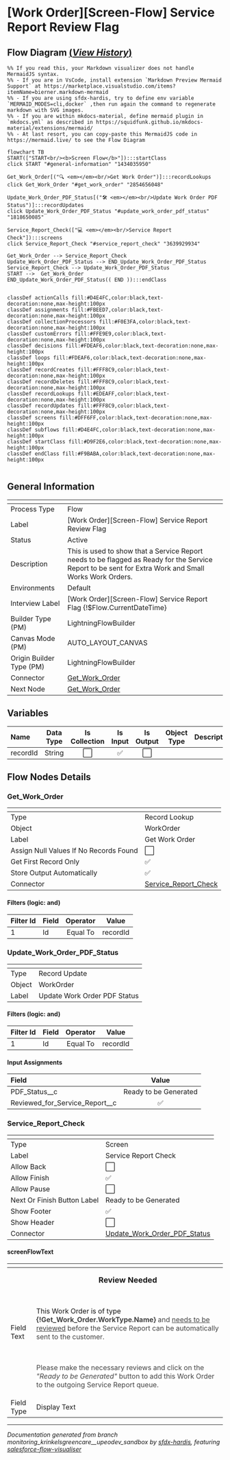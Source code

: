 # [Work Order][Screen-Flow] Service Report Review Flag

## Flow Diagram [(_View History_)](Work_Order_Screen_Flow_Service_Report_Review_Flag-history.md)

```mermaid
%% If you read this, your Markdown visualizer does not handle MermaidJS syntax.
%% - If you are in VsCode, install extension `Markdown Preview Mermaid Support` at https://marketplace.visualstudio.com/items?itemName=bierner.markdown-mermaid
%% - If you are using sfdx-hardis, try to define env variable `MERMAID_MODES=cli,docker` ,then run again the command to regenerate markdown with SVG images.
%% - If you are within mkdocs-material, define mermaid plugin in `mkdocs.yml` as described in https://squidfunk.github.io/mkdocs-material/extensions/mermaid/
%% - At last resort, you can copy-paste this MermaidJS code in https://mermaid.live/ to see the Flow Diagram

flowchart TB
START(["START<br/><b>Screen Flow</b>"]):::startClass
click START "#general-information" "1434035950"

Get_Work_Order[("🔍 <em></em><br/>Get Work Order")]:::recordLookups
click Get_Work_Order "#get_work_order" "2854656048"

Update_Work_Order_PDF_Status[("🛠️ <em></em><br/>Update Work Order PDF Status")]:::recordUpdates
click Update_Work_Order_PDF_Status "#update_work_order_pdf_status" "1818650085"

Service_Report_Check(["💻 <em></em><br/>Service Report Check"]):::screens
click Service_Report_Check "#service_report_check" "3639929934"

Get_Work_Order --> Service_Report_Check
Update_Work_Order_PDF_Status --> END_Update_Work_Order_PDF_Status
Service_Report_Check --> Update_Work_Order_PDF_Status
START -->  Get_Work_Order
END_Update_Work_Order_PDF_Status(( END )):::endClass


classDef actionCalls fill:#D4E4FC,color:black,text-decoration:none,max-height:100px
classDef assignments fill:#FBEED7,color:black,text-decoration:none,max-height:100px
classDef collectionProcessors fill:#F0E3FA,color:black,text-decoration:none,max-height:100px
classDef customErrors fill:#FFE9E9,color:black,text-decoration:none,max-height:100px
classDef decisions fill:#FDEAF6,color:black,text-decoration:none,max-height:100px
classDef loops fill:#FDEAF6,color:black,text-decoration:none,max-height:100px
classDef recordCreates fill:#FFF8C9,color:black,text-decoration:none,max-height:100px
classDef recordDeletes fill:#FFF8C9,color:black,text-decoration:none,max-height:100px
classDef recordLookups fill:#EDEAFF,color:black,text-decoration:none,max-height:100px
classDef recordUpdates fill:#FFF8C9,color:black,text-decoration:none,max-height:100px
classDef screens fill:#DFF6FF,color:black,text-decoration:none,max-height:100px
classDef subflows fill:#D4E4FC,color:black,text-decoration:none,max-height:100px
classDef startClass fill:#D9F2E6,color:black,text-decoration:none,max-height:100px
classDef endClass fill:#F9BABA,color:black,text-decoration:none,max-height:100px


```

## General Information

|<!-- -->|<!-- -->|
|:---|:---|
|Process Type| Flow|
|Label|[Work Order][Screen-Flow] Service Report Review Flag|
|Status|Active|
|Description|This is used to show that a Service Report needs to be flagged as Ready for the Service Report to be sent for Extra Work and Small Works Work Orders.|
|Environments|Default|
|Interview Label|[Work Order][Screen-Flow] Service Report Flag {!$Flow.CurrentDateTime}|
| Builder Type (PM)|LightningFlowBuilder|
| Canvas Mode (PM)|AUTO_LAYOUT_CANVAS|
| Origin Builder Type (PM)|LightningFlowBuilder|
|Connector|[Get_Work_Order](#get_work_order)|
|Next Node|[Get_Work_Order](#get_work_order)|


## Variables

|Name|Data Type|Is Collection|Is Input|Is Output|Object Type|Description|
|:-- |:--:|:--:|:--:|:--:|:--:|:--  |
|recordId|String|⬜|✅|⬜|<!-- -->|<!-- -->|


## Flow Nodes Details

### Get_Work_Order

|<!-- -->|<!-- -->|
|:---|:---|
|Type|Record Lookup|
|Object|WorkOrder|
|Label|Get Work Order|
|Assign Null Values If No Records Found|⬜|
|Get First Record Only|✅|
|Store Output Automatically|✅|
|Connector|[Service_Report_Check](#service_report_check)|


#### Filters (logic: **and**)

|Filter Id|Field|Operator|Value|
|:-- |:-- |:--:|:--: |
|1|Id| Equal To|recordId|




### Update_Work_Order_PDF_Status

|<!-- -->|<!-- -->|
|:---|:---|
|Type|Record Update|
|Object|WorkOrder|
|Label|Update Work Order PDF Status|


#### Filters (logic: **and**)

|Filter Id|Field|Operator|Value|
|:-- |:-- |:--:|:--: |
|1|Id| Equal To|recordId|




#### Input Assignments

|Field|Value|
|:-- |:--: |
|PDF_Status__c|Ready to be Generated|
|Reviewed_for_Service_Report__c|✅|




### Service_Report_Check

|<!-- -->|<!-- -->|
|:---|:---|
|Type|Screen|
|Label|Service Report Check|
|Allow Back|⬜|
|Allow Finish|✅|
|Allow Pause|⬜|
|Next Or Finish Button Label|Ready to be Generated|
|Show Footer|✅|
|Show Header|⬜|
|Connector|[Update_Work_Order_PDF_Status](#update_work_order_pdf_status)|


#### screenFlowText

|<!-- -->|<!-- -->|
|:---|:---|
|Field Text|<p style="text-align: center;"><strong style="font-size: 18px;">Review Needed</strong></p><p><br></p><p>This Work Order is of type <strong style="color: rgb(68, 68, 68); background-color: rgb(255, 255, 255);">{!Get_Work_Order.WorkType.Name}</strong><span style="color: rgb(68, 68, 68); background-color: rgb(255, 255, 255);"> and </span><u style="color: rgb(68, 68, 68); background-color: rgb(255, 255, 255);">needs to be reviewed</u><span style="color: rgb(68, 68, 68); background-color: rgb(255, 255, 255);"> before the Service Report can be automatically sent to the customer.</span></p><p><br></p><p><span style="color: rgb(68, 68, 68); background-color: rgb(255, 255, 255);">Please make the necessary reviews and click on the </span><em style="color: rgb(68, 68, 68); background-color: rgb(255, 255, 255);">"Ready to be Generated"</em><span style="color: rgb(68, 68, 68); background-color: rgb(255, 255, 255);"> button to add this Work Order to the outgoing Service Report queue.</span></p>|
|Field Type| Display Text|








___

_Documentation generated from branch monitoring_krinkelsgreencare__upeodev_sandbox by [sfdx-hardis](https://sfdx-hardis.cloudity.com), featuring [salesforce-flow-visualiser](https://github.com/toddhalfpenny/salesforce-flow-visualiser)_